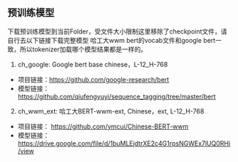 ## 预训练模型

下载预训练模型到当前Folder，受文件大小限制这里移除了checkpoint文件，请自行去以下链接下载完整模型
哈工大wwm bert的vocab文件和google bert一致，所以tokenizer加载哪个模型结果都是一样的。

1. ch_google: Google bert base chinese，L-12_H-768
- 项目链接：https://github.com/google-research/bert
- 模型链接：https://github.com/qiufengyuyi/sequence_tagging/tree/master/bert

2. ch_wwm_ext: 哈工大BERT-wwm-ext, Chinese，ext, L-12_H-768
- 项目链接： https://github.com/ymcui/Chinese-BERT-wwm
- 模型链接：https://drive.google.com/file/d/1buMLEjdtrXE2c4G1rpsNGWEx7lUQ0RHi/view